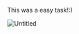This was a easy task!:)

![Untitled](https://user-images.githubusercontent.com/73269870/98433576-57aa0e80-20ee-11eb-9220-015aed8d64f6.png)
